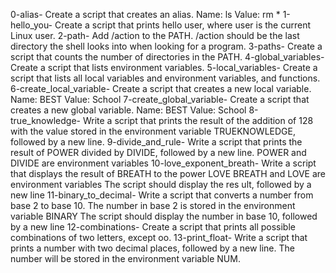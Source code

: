0-alias- Create a script that creates an alias.   Name: ls   Value: rm *
1-hello_you- Create a script that prints hello user, where user is the current Linux user.
2-path- Add /action to the PATH. /action should be the last directory the shell looks into when looking for a program.
3-paths- Create a script that counts the number of directories in the PATH.
4-global_variables- Create a script that lists environment variables.
5-local_variables- Create a script that lists all local variables and environment variables, and functions.
6-create_local_variable- Create a script that creates a new local variable.   Name: BEST Value: School
7-create_global_variable- Create a script that creates a new global variable. Name: BEST Value: School
8-true_knowledge- Write a script that prints the result of the addition of 128 with the value stored in the environment variable TRUEKNOWLEDGE, followed by a new line.
9-divide_and_rule- Write a script that prints the result of POWER divided by DIVIDE, followed by a new line. POWER and DIVIDE are environment variables
10-love_exponent_breath- Write a script that displays the result of BREATH to the power LOVE BREATH and LOVE are environment variables The script should display the res   ult, followed by a new line
11-binary_to_decimal- Write a script that converts a number from base 2 to base 10.
   The number in base 2 is stored in the environment variable BINARY The script should display the number in base 10, followed by a new line
12-combinations- Create a script that prints all possible combinations of two letters, except oo.
13-print_float- Write a script that prints a number with two decimal places, followed by a new line. The number will be stored in the environment variable NUM.


